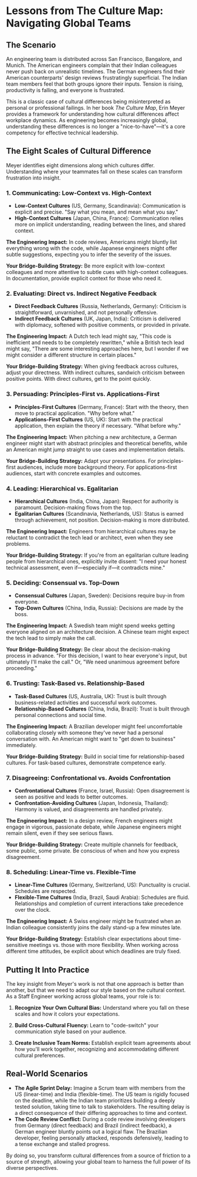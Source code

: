 # Lessons from The Culture Map: Navigating Global Teams

## The Scenario

An engineering team is distributed across San Francisco, Bangalore, and Munich. The American engineers complain that their Indian colleagues never push back on unrealistic timelines. The German engineers find their American counterparts' design reviews frustratingly superficial. The Indian team members feel that both groups ignore their inputs. Tension is rising, productivity is falling, and everyone is frustrated.

This is a classic case of cultural differences being misinterpreted as personal or professional failings. In her book *The Culture Map*, Erin Meyer provides a framework for understanding how cultural differences affect workplace dynamics. As engineering becomes increasingly global, understanding these differences is no longer a "nice-to-have"—it's a core competency for effective technical leadership.

## The Eight Scales of Cultural Difference

Meyer identifies eight dimensions along which cultures differ. Understanding where your teammates fall on these scales can transform frustration into insight.

### 1. Communicating: Low-Context vs. High-Context

* **Low-Context Cultures** (US, Germany, Scandinavia): Communication is explicit and precise. "Say what you mean, and mean what you say."
* **High-Context Cultures** (Japan, China, France): Communication relies more on implicit understanding, reading between the lines, and shared context.

**The Engineering Impact:** In code reviews, Americans might bluntly list everything wrong with the code, while Japanese engineers might offer subtle suggestions, expecting you to infer the severity of the issues.

**Your Bridge-Building Strategy:** Be more explicit with low-context colleagues and more attentive to subtle cues with high-context colleagues. In documentation, provide explicit context for those who need it.

### 2. Evaluating: Direct vs. Indirect Negative Feedback

* **Direct Feedback Cultures** (Russia, Netherlands, Germany): Criticism is straightforward, unvarnished, and not personally offensive.
* **Indirect Feedback Cultures** (UK, Japan, India): Criticism is delivered with diplomacy, softened with positive comments, or provided in private.

**The Engineering Impact:** A Dutch tech lead might say, "This code is inefficient and needs to be completely rewritten," while a British tech lead might say, "There are some interesting approaches here, but I wonder if we might consider a different structure in certain places."

**Your Bridge-Building Strategy:** When giving feedback across cultures, adjust your directness. With indirect cultures, sandwich criticism between positive points. With direct cultures, get to the point quickly.

### 3. Persuading: Principles-First vs. Applications-First

* **Principles-First Cultures** (Germany, France): Start with the theory, then move to practical application. "Why before what."
* **Applications-First Cultures** (US, UK): Start with the practical application, then explain the theory if necessary. "What before why."

**The Engineering Impact:** When pitching a new architecture, a German engineer might start with abstract principles and theoretical benefits, while an American might jump straight to use cases and implementation details.

**Your Bridge-Building Strategy:** Adapt your presentations. For principles-first audiences, include more background theory. For applications-first audiences, start with concrete examples and outcomes.

### 4. Leading: Hierarchical vs. Egalitarian

* **Hierarchical Cultures** (India, China, Japan): Respect for authority is paramount. Decision-making flows from the top.
* **Egalitarian Cultures** (Scandinavia, Netherlands, US): Status is earned through achievement, not position. Decision-making is more distributed.

**The Engineering Impact:** Engineers from hierarchical cultures may be reluctant to contradict the tech lead or architect, even when they see problems.

**Your Bridge-Building Strategy:** If you're from an egalitarian culture leading people from hierarchical ones, explicitly invite dissent: "I need your honest technical assessment, even if—especially if—it contradicts mine."

### 5. Deciding: Consensual vs. Top-Down

* **Consensual Cultures** (Japan, Sweden): Decisions require buy-in from everyone.
* **Top-Down Cultures** (China, India, Russia): Decisions are made by the boss.

**The Engineering Impact:** A Swedish team might spend weeks getting everyone aligned on an architecture decision. A Chinese team might expect the tech lead to simply make the call.

**Your Bridge-Building Strategy:** Be clear about the decision-making process in advance. "For this decision, I want to hear everyone's input, but ultimately I'll make the call." Or, "We need unanimous agreement before proceeding."

### 6. Trusting: Task-Based vs. Relationship-Based

* **Task-Based Cultures** (US, Australia, UK): Trust is built through business-related activities and successful work outcomes.
* **Relationship-Based Cultures** (China, India, Brazil): Trust is built through personal connections and social time.

**The Engineering Impact:** A Brazilian developer might feel uncomfortable collaborating closely with someone they've never had a personal conversation with. An American might want to "get down to business" immediately.

**Your Bridge-Building Strategy:** Build in social time for relationship-based cultures. For task-based cultures, demonstrate competence early.

### 7. Disagreeing: Confrontational vs. Avoids Confrontation

* **Confrontational Cultures** (France, Israel, Russia): Open disagreement is seen as positive and leads to better outcomes.
* **Confrontation-Avoiding Cultures** (Japan, Indonesia, Thailand): Harmony is valued, and disagreements are handled privately.

**The Engineering Impact:** In a design review, French engineers might engage in vigorous, passionate debate, while Japanese engineers might remain silent, even if they see serious flaws.

**Your Bridge-Building Strategy:** Create multiple channels for feedback, some public, some private. Be conscious of when and how you express disagreement.

### 8. Scheduling: Linear-Time vs. Flexible-Time

* **Linear-Time Cultures** (Germany, Switzerland, US): Punctuality is crucial. Schedules are respected.
* **Flexible-Time Cultures** (India, Brazil, Saudi Arabia): Schedules are fluid. Relationships and completion of current interactions take precedence over the clock.

**The Engineering Impact:** A Swiss engineer might be frustrated when an Indian colleague consistently joins the daily stand-up a few minutes late.

**Your Bridge-Building Strategy:** Establish clear expectations about time-sensitive meetings vs. those with more flexibility. When working across different time attitudes, be explicit about which deadlines are truly fixed.

## Putting It Into Practice

The key insight from Meyer's work is not that one approach is better than another, but that we need to adapt our style based on the cultural context. As a Staff Engineer working across global teams, your role is to:

1. **Recognize Your Own Cultural Bias:** Understand where you fall on these scales and how it colors your expectations.

2. **Build Cross-Cultural Fluency:** Learn to "code-switch" your communication style based on your audience.

3. **Create Inclusive Team Norms:** Establish explicit team agreements about how you'll work together, recognizing and accommodating different cultural preferences.

## Real-World Scenarios

*   **The Agile Sprint Delay:** Imagine a Scrum team with members from the US (linear-time) and India (flexible-time). The US team is rigidly focused on the deadline, while the Indian team prioritizes building a deeply tested solution, taking time to talk to stakeholders. The resulting delay is a direct consequence of their differing approaches to time and context.
*   **The Code Review Conflict:** During a code review involving developers from Germany (direct feedback) and Brazil (indirect feedback), a German engineer bluntly points out a logical flaw. The Brazilian developer, feeling personally attacked, responds defensively, leading to a tense exchange and stalled progress.

By doing so, you transform cultural differences from a source of friction to a source of strength, allowing your global team to harness the full power of its diverse perspectives.
